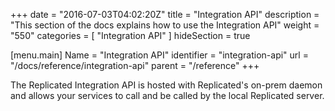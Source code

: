 +++
date = "2016-07-03T04:02:20Z"
title = "Integration API"
description = "This section of the docs explains how to use the Integration API"
weight = "550"
categories = [ "Integration API" ]
hideSection = true

[menu.main]
Name       = "Integration API"
identifier = "integration-api"
url        = "/docs/reference/integration-api"
parent     = "/reference"
+++

The Replicated Integration API is hosted with Replicated's on-prem daemon and allows your services to call and be called by the local Replicated server.
